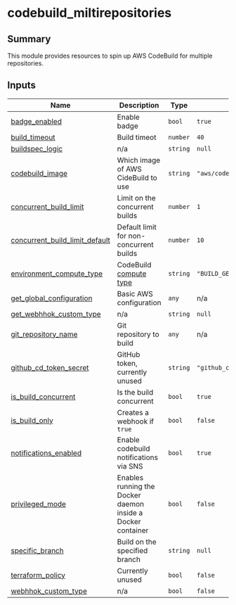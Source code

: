 # codebuild_miltirepositories

## Summary

This module provides resources to spin up AWS CodeBuild for multiple repositories.

## Inputs

| Name | Description | Type | Default | Required |
|------|-------------|------|---------|:--------:|
| <a name="input_badge_enabled"></a> [badge\_enabled](#input\_badge\_enabled) | Enable badge | `bool` | `true` | no |
| <a name="input_build_timeout"></a> [build\_timeout](#input\_build\_timeout) | Build timeot | `number` | `40` | no |
| <a name="input_buildspec_logic"></a> [buildspec\_logic](#input\_buildspec\_logic) | n/a | `string` | `null` | no |
| <a name="input_codebuild_image"></a> [codebuild\_image](#input\_codebuild\_image) | Which image of AWS CideBuild to use | `string` | `"aws/codebuild/standard:6.0"` | no |
| <a name="input_concurrent_build_limit"></a> [concurrent\_build\_limit](#input\_concurrent\_build\_limit) | Limit on the concurrent builds | `number` | `1` | no |
| <a name="input_concurrent_build_limit_default"></a> [concurrent\_build\_limit\_default](#input\_concurrent\_build\_limit\_default) | Default limit for non-concurrent builds | `number` | `10` | no |
| <a name="input_environment_compute_type"></a> [environment\_compute\_type](#input\_environment\_compute\_type) | CodeBuild [compute type](https://docs.aws.amazon.com/codebuild/latest/userguide/build-env-ref-compute-types.html) | `string` | `"BUILD_GENERAL1_SMALL"` | no |
| <a name="input_get_global_configuration"></a> [get\_global\_configuration](#input\_get\_global\_configuration) |  Basic AWS configuration  | `any` | n/a | yes |
| <a name="input_get_webhhok_custom_type"></a> [get\_webhhok\_custom\_type](#input\_get\_webhhok\_custom\_type) | n/a | `string` | `null` | no |
| <a name="input_git_repository_name"></a> [git\_repository\_name](#input\_git\_repository\_name) | Git repository to build | `any` | n/a | yes |
| <a name="input_github_cd_token_secret"></a> [github\_cd\_token\_secret](#input\_github\_cd\_token\_secret) | GitHub token, currently unused | `string` | `"github_cd_token_secret"` | no |
| <a name="input_is_build_concurrent"></a> [is\_build\_concurrent](#input\_is\_build\_concurrent) | Is the build concurrent | `bool` | `true` | no |
| <a name="input_is_build_only"></a> [is\_build\_only](#input\_is\_build\_only) | Creates a webhook if `true` | `bool` | `false` | no |
| <a name="input_notifications_enabled"></a> [notifications\_enabled](#input\_notifications\_enabled) | Enable codebuild notifications via SNS | `bool` | `true` | no |
| <a name="input_privileged_mode"></a> [privileged\_mode](#input\_privileged\_mode) | Enables running the Docker daemon inside a Docker container | `bool` | `false` | no |
| <a name="input_specific_branch"></a> [specific\_branch](#input\_specific\_branch) | Build on the specified branch | `string` | `null` | no |
| <a name="input_terraform_policy"></a> [terraform\_policy](#input\_terraform\_policy) | Currently unused | `bool` | `false` | no |
| <a name="input_webhhok_custom_type"></a> [webhhok\_custom\_type](#input\_webhhok\_custom\_type) | n/a | `bool` | `false` | no |
